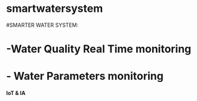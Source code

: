 # smartwatersystem

#SMARTER WATER SYSTEM:

# -Water Quality Real Time monitoring

# - Water Parameters monitoring

#### IoT & IA 
